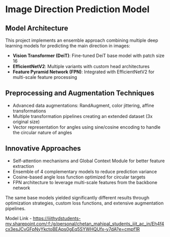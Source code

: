 # Image Direction Prediction Model

## Model Architecture
This project implements an ensemble approach combining multiple deep learning models for predicting the main direction in images:
- **Vision Transformer (DeiT)**: Fine-tuned DeiT base model with patch size 16
- **EfficientNetV2**: Multiple variants with custom head architectures
- **Feature Pyramid Network (FPN)**: Integrated with EfficientNetV2 for multi-scale feature processing

## Preprocessing and Augmentation Techniques
- Advanced data augmentations: RandAugment, color jittering, affine transformations
- Multiple transformation pipelines creating an extended dataset (3x original size)
- Vector representation for angles using sine/cosine encoding to handle the circular nature of angles

## Innovative Approaches
- Self-attention mechanisms and Global Context Module for better feature extraction
- Ensemble of 4 complementary models to reduce prediction variance
- Cosine-based angle loss function optimized for circular targets
- FPN architecture to leverage multi-scale features from the backbone network

The same base models yielded significantly different results through optimization strategies, custom loss functions, and extensive augmentation pipelines.

Model Link - https://iiithydstudents-my.sharepoint.com/:f:/g/personal/chetan_mahipal_students_iiit_ac_in/Eh4f4cx3esJCvGFpNyYkctoBEAps0gEq5SYWHQUfx-y7dA?e=cmpf1R